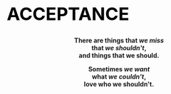 <!DOCTYPE HTML>
<html>
    <head>
        <h1 style="color:black;font-size:40px;">ACCEPTANCE</h1> 
    </head> 
    <body>
        <center>
        <p>
            <b>There are things that <em>we miss</em>
            <br>that <em>we shouldn't</em>,
            <br>and things that we should.</b>
        </p>
        <p> 
            <b>Sometimes <em>we want</em> 
            <br>what <em>we couldn't</em>,
            <br>love who we shouldn't.</b>
        </p>
        <p>
        </center>
    </body>
</html>
